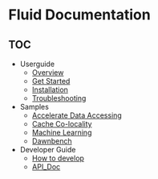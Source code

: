 # Fluid Documentation

<!-- markdownlint-disable MD007 -->
<!-- markdownlint-disable MD032 -->

## TOC

+ Userguide
  - [Overview](userguide/overview.md)
  - [Get Started](userguide/get_started.md)
  - [Installation](userguide/install.md)
  - [Troubleshooting](userguide/troubleshooting.md)
+ Samples
  - [Accelerate Data Accessing](samples/accelerate_data_accessing.md)
  - [Cache Co-locality](samples/data_co_locality.md)
  - [Machine Learning](samples/machinelearning.md)
  - [Dawnbench](samples/dawnbench.md)
+ Developer Guide
  - [How to develop](dev/how_to_develop.md)
  - [API_Doc](dev/api_doc.md)

